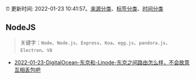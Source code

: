 :alarm_clock: 更新时间: 2022-01-23 10:41:57。[来源分类](../README.md)、[标签分类](../TAGS.md)、[时间分类](../TIMELINE.md)

## NodeJS


> 关键字：`Node`、`Node.js`、`Express`、`Koa`、`egg.js`、`pandora.js`、`Electron`、`V8`



- [2022-01-23-DigitalOcean-东京和-Linode-东京之间路由怎么样，不会故意互相丢包吧](https://www.v2ex.com/t/830102) 